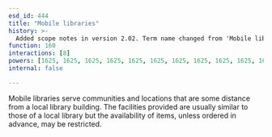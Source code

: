 ```yaml
---
esd_id: 444
title: "Mobile libraries"
history: >-
  Added scope notes in version 2.02. Term name changed from 'Mobile library' to 'Libraries - mobile library service' in version 3.00. Name changed to 'Mobile libraries' in version 4.00.
function: 160
interactions: [8]
powers: [1625, 1625, 1625, 1625, 1625, 1625, 1625, 1625, 1625, 1625, 1626, 1626, 1626, 1626, 1626, 1626, 1626, 1626, 1626, 1626, 1626]
internal: false

---
```


Mobile libraries serve communities and locations that are some distance from a local library building.  The facilities provided are usually similar to those of a local library but the availability of items, unless ordered in advance, may be restricted.


